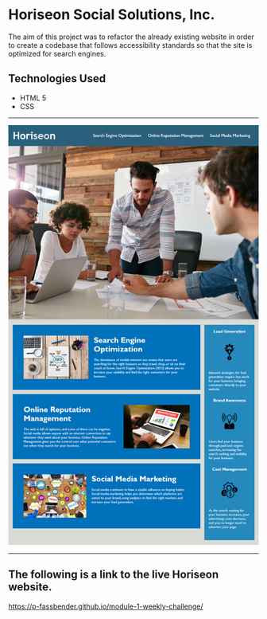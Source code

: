 # Horiseon Social Solutions, Inc.

The aim of this project was to refactor the already existing website in order to create a codebase that follows accessibility standards so that the site is optimized for search engines.

## Technologies Used
* HTML 5
* CSS

---

![Webpage titled "Horiseon Social Solution Services, Inc." features a header with navigation elements, a "Content" section, and a "Benefits" section.](./assets/01-html-css-git-homework-demo.png)

---

## The following is a link to the live Horiseon website.
https://p-fassbender.github.io/module-1-weekly-challenge/